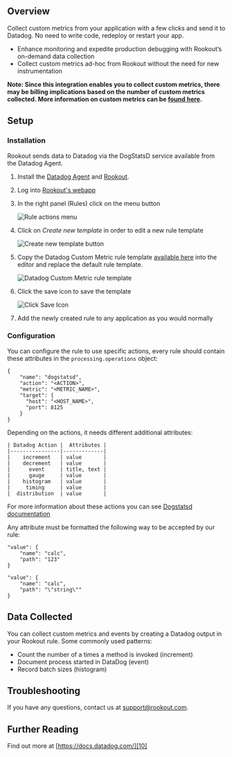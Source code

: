 ## Overview

Collect custom metrics from your application with a few clicks and send it to Datadog. No need to write code, redeploy or restart your app.

* Enhance monitoring and expedite production debugging with Rookout’s on-demand data collection
* Collect custom metrics ad-hoc from Rookout without the need for new instrumentation

**Note: Since this integration enables you to collect custom metrics, there may be billing implications based on the number of custom metrics collected. More information on custom metrics can be [found here](https://docs.datadoghq.com/getting_started/custom_metrics/).**

## Setup

### Installation

Rookout sends data to Datadog via the DogStatsD service available from the Datadog Agent.

1. Install the [Datadog Agent][1] and [Rookout][2].

2. Log into [Rookout's webapp][3]

3. In the right panel (Rules) click on the menu button

    ![Rule actions menu][4]

4. Click on *Create new template* in order to edit a new rule template

    ![Create new template button][5]

5. Copy the Datadog Custom Metric rule template [available here][6] into the editor and replace the default rule template.

    ![Datadog Custom Metric rule template][7]

6. Click the save icon to save the template

    ![Click Save Icon][8]

7. Add the newly created rule to any application as you would normally

### Configuration

You can configure the rule to use specific actions, every rule should contain these attributes in the `processing.operations` object:

```
{
    "name": "dogstatsd",
    "action": "<ACTION>",
    "metric": "<METRIC_NAME>",
    "target": {
      "host": "<HOST_NAME>",
      "port": 8125
    }
}
```

Depending on the actions, it needs different additional attributes:

```
| Datadog Action |  Attributes |
|----------------|-------------|
|    increment   | value       |
|    decrement   | value       |
|      event     | title, text |
|      gauge     | value       |
|    histogram   | value       |
|     timing     | value       |
|  distribution  | value       |
```

For more information about these actions you can see [Dogstatsd documentation][9]

Any attribute must be formatted the following way to be accepted by our rule:

```
"value": {
    "name": "calc",
    "path": "123"
}
```

```
"value": {
    "name": "calc",
    "path": "\"string\""
}
```

## Data Collected
You can collect custom metrics and events by creating a Datadog output in your Rookout rule. Some commonly used patterns:

* Count the number of a times a method is invoked (increment)
* Document process started in DataDog (event)
* Record batch sizes (histogram)

## Troubleshooting

If you have any questions, contact us at support@rookout.com.

## Further Reading

Find out more at [https://docs.datadog.com/][10]

[1]: https://docs.datadoghq.com/agent
[2]: https://docs.rookout.com/docs/getting-started.html
[3]: https://app.rookout.com
[4]: https://raw.githubusercontent.com/DataDog/integrations-extras/master/rookout/images/click_rule_action.png
[5]: https://raw.githubusercontent.com/DataDog/integrations-extras/master/rookout/images/click_new_template.png
[6]: https://raw.githubusercontent.com/DataDog/integrations-extras/master/rookout/rule-template.json
[7]: https://raw.githubusercontent.com/DataDog/integrations-extras/master/rookout/images/datadog_rule_template.png
[8]: https://raw.githubusercontent.com/DataDog/integrations-extras/master/rookout/images/click_save.png
[9]: https://docs.datadoghq.com/developers/dogstatsd/
[10]: https://docs.datadog.com/
